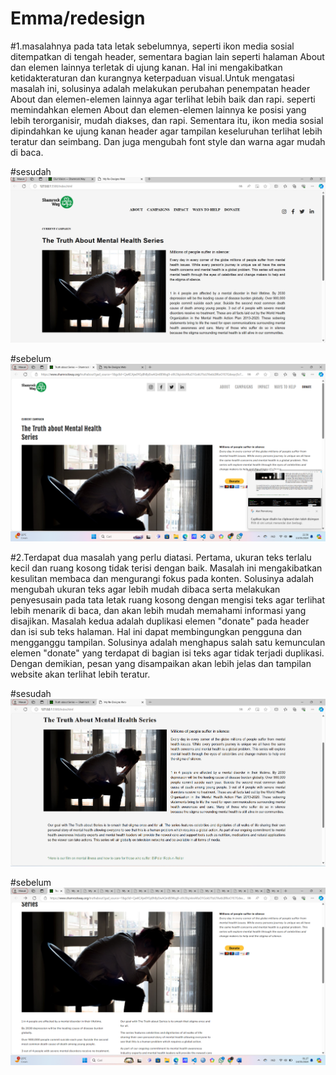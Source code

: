 # Emma/redesign 
#1.masalahnya pada tata letak sebelumnya, seperti ikon media sosial ditempatkan di tengah header, sementara bagian lain seperti halaman About dan elemen lainnya terletak di ujung kanan. Hal ini mengakibatkan ketidakteraturan dan kurangnya keterpaduan visual.Untuk mengatasi masalah ini, solusinya adalah melakukan perubahan penempatan header About dan elemen-elemen lainnya agar terlihat lebih baik dan rapi. seperti memindahkan elemen About dan elemen-elemen lainnya ke posisi yang lebih terorganisir, mudah diakses, dan rapi. Sementara itu, ikon media sosial dipindahkan ke ujung kanan header agar tampilan keseluruhan terlihat lebih teratur dan seimbang. Dan juga mengubah font style dan warna agar mudah di baca.

#sesudah
![Alt Text](https://github.com/emma1245u/redesign/blob/main/screnshoots%20redesign/foto%201.png) 

#sebelum
![Alt Text](https://github.com/emma1245u/redesign/blob/main/screnshoots%20redesign/foto%202.png) 

#2.Terdapat dua masalah yang perlu diatasi. Pertama, ukuran teks terlalu kecil dan ruang kosong tidak terisi dengan baik. Masalah ini mengakibatkan kesulitan membaca dan mengurangi fokus pada konten. Solusinya adalah mengubah ukuran teks agar lebih mudah dibaca serta melakukan penyesusain pada tata letak ruang kosong dengan mengisi teks agar terlihat lebih menarik di baca, dan akan lebih mudah memahami informasi yang disajikan. Masalah kedua adalah duplikasi elemen "donate" pada header dan isi sub teks halaman. Hal ini dapat membingungkan pengguna dan mengganggu tampilan. Solusinya adalah menghapus salah satu kemunculan elemen "donate" yang terdapat di bagian isi teks agar tidak terjadi duplikasi. Dengan demikian, pesan yang disampaikan akan lebih jelas dan tampilan website akan terlihat lebih teratur.

#sesudah
 ![Alt Text](https://github.com/emma1245u/redesign/blob/main/screnshoots%20redesign/foto%203.png) 

#sebelum
![Alt Text](https://github.com/emma1245u/redesign/blob/main/screnshoots%20redesign/foto%204.png) 


